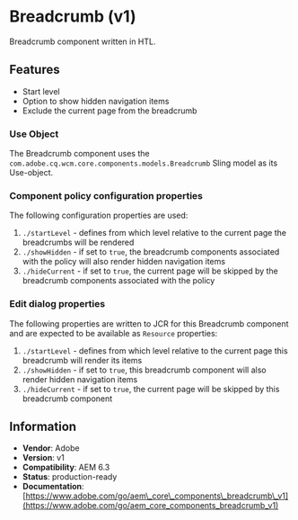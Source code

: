 <!--
Copyright 2017 Adobe Systems Incorporated

Licensed under the Apache License, Version 2.0 (the "License");
you may not use this file except in compliance with the License.
You may obtain a copy of the License at

    http://www.apache.org/licenses/LICENSE-2.0

Unless required by applicable law or agreed to in writing, software
distributed under the License is distributed on an "AS IS" BASIS,
WITHOUT WARRANTIES OR CONDITIONS OF ANY KIND, either express or implied.
See the License for the specific language governing permissions and
limitations under the License.
-->
Breadcrumb (v1)
====
Breadcrumb component written in HTL.

## Features
* Start level
* Option to show hidden navigation items
* Exclude the current page from the breadcrumb

### Use Object
The Breadcrumb component uses the `com.adobe.cq.wcm.core.components.models.Breadcrumb` Sling model as its Use-object.

### Component policy configuration properties
The following configuration properties are used:

1. `./startLevel` - defines from which level relative to the current page the breadcrumbs will be rendered
2. `./showHidden` - if set to `true`, the breadcrumb components associated with the policy will also render hidden navigation items
3. `./hideCurrent` - if set to `true`, the current page will be skipped by the breadcrumb components associated with the policy

### Edit dialog properties
The following properties are written to JCR for this Breadcrumb component and are expected to be available as `Resource` properties:

1. `./startLevel` - defines from which level relative to the current page this breadcrumb will render its items
2. `./showHidden` - if set to `true`, this breadcrumb component will also render hidden navigation items
3. `./hideCurrent` - if set to `true`, the current page will be skipped by this breadcrumb component

## Information
* **Vendor**: Adobe
* **Version**: v1
* **Compatibility**: AEM 6.3
* **Status**: production-ready
* **Documentation**: [https://www.adobe.com/go/aem\_core\_components\_breadcrumb\_v1](https://www.adobe.com/go/aem_core_components_breadcrumb_v1)

